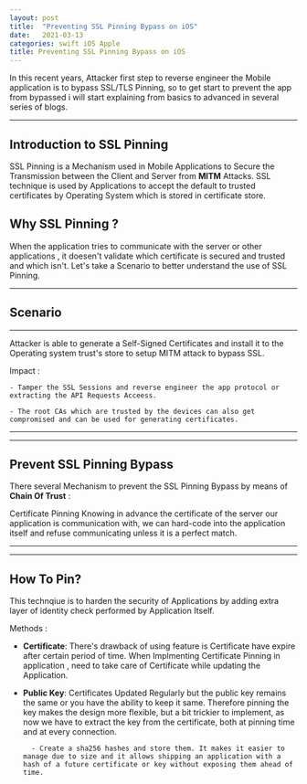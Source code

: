 ```yaml
---
layout: post
title:  "Preventing SSL Pinning Bypass on iOS"
date:   2021-03-13
categories: swift iOS Apple
title: Preventing SSL Pinning Bypass on iOS
---
```


In this recent years, Attacker first step to reverse engineer the Mobile application is to bypass SSL/TLS Pinning, so to get start to prevent the app from bypassed i will start explaining from basics to advanced in several series of blogs.

--- 

[](#header-1)**Introduction to SSL Pinning**
---

SSL Pinning is a Mechanism used in Mobile Applications to Secure the Transmission between the Client and Server from **MITM** Attacks. SSL technique  is used by Applications to accept the  default to trusted certificates by Operating System which is stored in certificate store.

[](#header-2)**Why SSL Pinning ?**
---

When the application tries to communicate with the server or other applications , it doesen't validate which certificate is secured and trusted and which isn't. Let's take a Scenario to better understand the use of SSL Pinning.

---
**Scenario**
---
---

Attacker is able to generate a Self-Signed Certificates and install it to the Operating system trust's store to setup MITM attack to bypass SSL.

Impact :

    - Tamper the SSL Sessions and reverse engineer the app protocol or extracting the API Requests Acceess.

    - The root CAs which are trusted by the devices can also get compromised and can be used for generating certificates.

--- 

--- 
[](#header-3)**Prevent SSL Pinning Bypass**
---

There several Mechanism to prevent the SSL Pinning Bypass by means of **Chain Of Trust** : 

Certificate Pinning Knowing in advance the certificate of the server our application is communication with, we can hard-code  into the application itself and refuse communicating unless it is a perfect match.

---

--- 
[](#header-4)**How To Pin?**
---

This technqiue is to harden the security of Applications by adding extra layer of identity check performed by Application Itself.

Methods : 
     
- **Certificate**: There's drawback of using feature is Certificate have expire after certain period of time. When Implmenting Certificate Pinning in application , need to take care of Certificate while updating the Application.

- **Public Key**: Certificates Updated Regularly but the public key remains the same or you have the ability to keep it same. Therefore pinning the key makes the design more flexible, but a bit trickier to implement, as now we have to extract the key from the certificate, both at pinning time and at every connection.

        - Create a sha256 hashes and store them. It makes it easier to manage due to size and it allows shipping an application with a hash of a future certificate or key without exposing them ahead of time.








